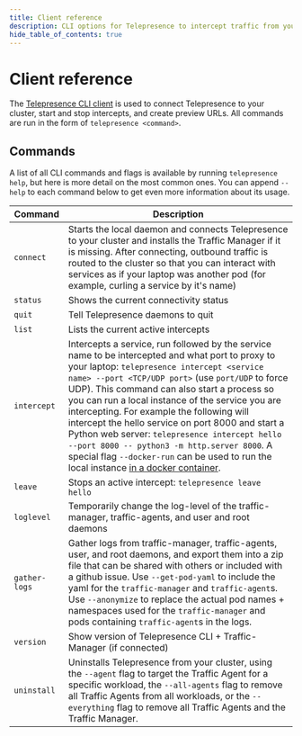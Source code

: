 ```yaml
---
title: Client reference
description: CLI options for Telepresence to intercept traffic from your Kubernetes cluster to code running on your laptop.
hide_table_of_contents: true
---
```


# Client reference

The [Telepresence CLI client](../quick-start.md) is used to connect Telepresence to your cluster, start and stop intercepts, and create preview URLs. All commands are run in the form of `telepresence <command>`.

## Commands

A list of all CLI commands and flags is available by running `telepresence help`, but here is more detail on the most common ones.
You can append `--help` to each command below to get even more information about its usage.

| Command       | Description                                                                                                                                                                                                                                                                                                                                                                                                                                                                                                                                                                                                           |
|---------------|-----------------------------------------------------------------------------------------------------------------------------------------------------------------------------------------------------------------------------------------------------------------------------------------------------------------------------------------------------------------------------------------------------------------------------------------------------------------------------------------------------------------------------------------------------------------------------------------------------------------------|
| `connect`     | Starts the local daemon and connects Telepresence to your cluster and installs the Traffic Manager if it is missing.  After connecting, outbound traffic is routed to the cluster so that you can interact with services as if your laptop was another pod (for example, curling a service by it's name)                                                                                                                                                                                                                                                                                                              |
| `status`      | Shows the current connectivity status                                                                                                                                                                                                                                                                                                                                                                                                                                                                                                                                                                                 |
| `quit`        | Tell Telepresence daemons to quit                                                                                                                                                                                                                                                                                                                                                                                                                                                                                                                                                                                     |
| `list`        | Lists the current active intercepts                                                                                                                                                                                                                                                                                                                                                                                                                                                                                                                                                                                   |
| `intercept`   | Intercepts a service, run followed by the service name to be intercepted and what port to proxy to your laptop: `telepresence intercept <service name> --port <TCP/UDP port>` (use `port/UDP` to force UDP). This command can also start a process so you can run a local instance of the service you are intercepting. For example the following will intercept the hello service on port 8000 and start a Python web server: `telepresence intercept hello --port 8000 -- python3 -m http.server 8000`. A special flag `--docker-run` can be used to run the local instance [in a docker container](docker-run.md). |
| `leave`       | Stops an active intercept: `telepresence leave hello`                                                                                                                                                                                                                                                                                                                                                                                                                                                                                                                                                                 |
| `loglevel`    | Temporarily change the log-level of the traffic-manager, traffic-agents, and user and root daemons                                                                                                                                                                                                                                                                                                                                                                                                                                                                                                                    |
| `gather-logs` | Gather logs from traffic-manager, traffic-agents, user, and root daemons, and export them into a zip file that can be shared with others or included with a github issue. Use `--get-pod-yaml` to include the yaml for the `traffic-manager` and `traffic-agent`s. Use `--anonymize` to replace the actual pod names + namespaces used for the `traffic-manager` and pods containing `traffic-agent`s in the logs.                                                                                                                                                                                                    |
| `version`     | Show version of Telepresence CLI + Traffic-Manager (if connected)                                                                                                                                                                                                                                                                                                                                                                                                                                                                                                                                                     |
| `uninstall`   | Uninstalls Telepresence from your cluster, using the `--agent` flag to target the Traffic Agent for a specific workload, the `--all-agents` flag to remove all Traffic Agents from all workloads, or the `--everything` flag to remove all Traffic Agents and the Traffic Manager.                                                                                                                                                                                                                                                                                                                                    |